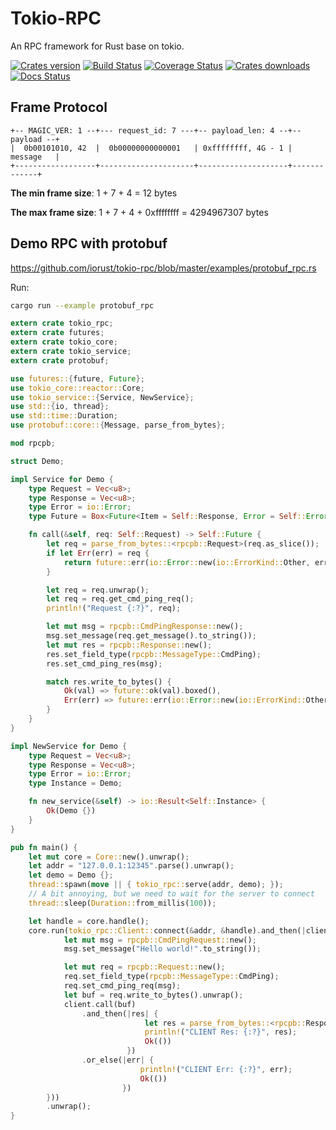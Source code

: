 # Tokio-RPC

An RPC framework for Rust base on tokio.

[![Crates version][version-image]][version-url]
[![Build Status][travis-image]][travis-url]
[![Coverage Status][coveralls-image]][coveralls-url]
[![Crates downloads][downloads-image]][downloads-url]
[![Docs Status][docs-image]][docs-url]

## Frame Protocol

```
+-- MAGIC_VER: 1 --+--- request_id: 7 ---+-- payload_len: 4 --+-- payload --+
|  0b00101010, 42  |  0b00000000000001   | 0xffffffff, 4G - 1 |   message   |
+------------------+---------------------+--------------------+-------------+
```

**The min frame size**:  1 + 7 + 4 = 12 bytes

**The max frame size**:  1 + 7 + 4 + 0xffffffff = 4294967307 bytes

## Demo RPC with protobuf

https://github.com/iorust/tokio-rpc/blob/master/examples/protobuf_rpc.rs

Run:

```sh
cargo run --example protobuf_rpc
```

```rust
extern crate tokio_rpc;
extern crate futures;
extern crate tokio_core;
extern crate tokio_service;
extern crate protobuf;

use futures::{future, Future};
use tokio_core::reactor::Core;
use tokio_service::{Service, NewService};
use std::{io, thread};
use std::time::Duration;
use protobuf::core::{Message, parse_from_bytes};

mod rpcpb;

struct Demo;

impl Service for Demo {
    type Request = Vec<u8>;
    type Response = Vec<u8>;
    type Error = io::Error;
    type Future = Box<Future<Item = Self::Response, Error = Self::Error>>;

    fn call(&self, req: Self::Request) -> Self::Future {
        let req = parse_from_bytes::<rpcpb::Request>(req.as_slice());
        if let Err(err) = req {
            return future::err(io::Error::new(io::ErrorKind::Other, err)).boxed();
        }

        let req = req.unwrap();
        let req = req.get_cmd_ping_req();
        println!("Request {:?}", req);

        let mut msg = rpcpb::CmdPingResponse::new();
        msg.set_message(req.get_message().to_string());
        let mut res = rpcpb::Response::new();
        res.set_field_type(rpcpb::MessageType::CmdPing);
        res.set_cmd_ping_res(msg);

        match res.write_to_bytes() {
            Ok(val) => future::ok(val).boxed(),
            Err(err) => future::err(io::Error::new(io::ErrorKind::Other, err)).boxed(),
        }
    }
}

impl NewService for Demo {
    type Request = Vec<u8>;
    type Response = Vec<u8>;
    type Error = io::Error;
    type Instance = Demo;

    fn new_service(&self) -> io::Result<Self::Instance> {
        Ok(Demo {})
    }
}

pub fn main() {
    let mut core = Core::new().unwrap();
    let addr = "127.0.0.1:12345".parse().unwrap();
    let demo = Demo {};
    thread::spawn(move || { tokio_rpc::serve(addr, demo); });
    // A bit annoying, but we need to wait for the server to connect
    thread::sleep(Duration::from_millis(100));

    let handle = core.handle();
    core.run(tokio_rpc::Client::connect(&addr, &handle).and_then(|client| {
            let mut msg = rpcpb::CmdPingRequest::new();
            msg.set_message("Hello world!".to_string());

            let mut req = rpcpb::Request::new();
            req.set_field_type(rpcpb::MessageType::CmdPing);
            req.set_cmd_ping_req(msg);
            let buf = req.write_to_bytes().unwrap();
            client.call(buf)
                .and_then(|res| {
                              let res = parse_from_bytes::<rpcpb::Response>(res.as_slice());
                              println!("CLIENT Res: {:?}", res);
                              Ok(())
                          })
                .or_else(|err| {
                             println!("CLIENT Err: {:?}", err);
                             Ok(())
                         })
        }))
        .unwrap();
}
```

[version-image]: https://img.shields.io/crates/v/tokio-rpc.svg
[version-url]: https://crates.io/crates/tokio-rpc

[travis-image]: http://img.shields.io/travis/iorust/tokio-rpc.svg
[travis-url]: https://travis-ci.org/iorust/tokio-rpc

[coveralls-image]: https://coveralls.io/repos/github/iorust/tokio-rpc/badge.svg?branch=master
[coveralls-url]: https://coveralls.io/github/iorust/tokio-rpc?branch=master

[downloads-image]: https://img.shields.io/crates/d/tokio-rpc.svg
[downloads-url]: https://crates.io/crates/tokio-rpc

[docs-image]: https://docs.rs/tokio-rpc/badge.svg
[docs-url]: https://docs.rs/tokio-rpc

